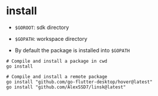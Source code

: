 # install

- `$GOROOT`: sdk directory
- `$GOPATH`: workspace directory

- By default the package is installed into `$GOPATH`

```shell
# Compile and install a package in cwd
go install

# Compile and install a remote package
go install "github.com/go-flutter-desktop/hover@latest"
go install "github.com/AlexSSD7/linsk@latest"
```
